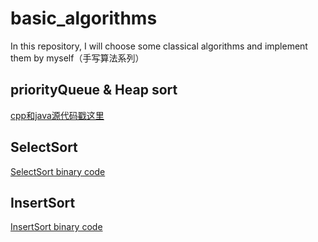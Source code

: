 # basic_algorithms
In this repository, I will choose some classical algorithms and implement them by myself（手写算法系列）

## priorityQueue & Heap sort
[cpp和java源代码戳这里](https://github.com/sunliancheng/basic_algorithms/tree/master/Heap&PriorityQueue)

## SelectSort
[SelectSort binary code](https://github.com/sunliancheng/basic_algorithms/tree/master/SelectSort)

## InsertSort
[InsertSort binary code](https://github.com/sunliancheng/basic_algorithms/tree/master/InsertSort)

